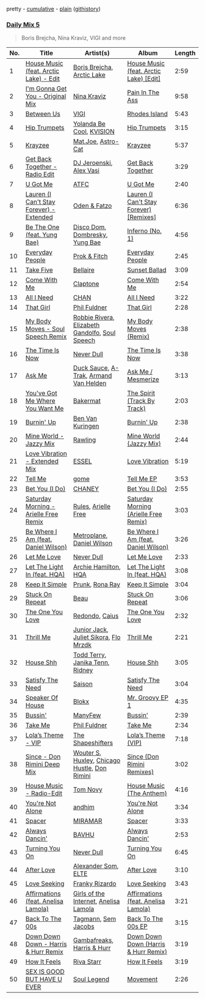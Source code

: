 pretty - [cumulative](/playlists/cumulative/Daily%20Mix%205.md) - [plain](/playlists/plain/37i9dQZF1E36TO0q54WsJv) ([githistory](https://github.githistory.xyz/vitokorn/spotify-playlist-archive/blob/master/playlists/plain/37i9dQZF1E36TO0q54WsJv))
### [Daily Mix 5](https://open.spotify.com/playlist/37i9dQZF1E36TO0q54WsJv)

> Boris Brejcha, Nina Kraviz, VIGI and more

| No. | Title | Artist(s) | Album | Length |
|---|---|---|---|---|
| 1 | [House Music (feat. Arctic Lake) - Edit](https://open.spotify.com/track/3aAgQEbQUFMhXqk9fz3fcK) | [Boris Brejcha](https://open.spotify.com/artist/6caPJFLv1wesmM7gwK1ACy), [Arctic Lake](https://open.spotify.com/artist/0IEPb9ily3E5IAYMSkwtQ6) | [House Music (feat. Arctic Lake) [Edit]](https://open.spotify.com/album/3nB4U7gdNErhJHY3v10NMr) | 2:59 |
| 2 | [I'm Gonna Get You - Original Mix](https://open.spotify.com/track/4RYmmMjtP3XsG3s4gWwHqE) | [Nina Kraviz](https://open.spotify.com/artist/1oZmFNkGAT93yD1xX4vTRE) | [Pain In The Ass](https://open.spotify.com/album/2l263dfPVQ4prf1z2cwqbz) | 9:58 |
| 3 | [Between Us](https://open.spotify.com/track/5gSlz58mNtZkVmCYwNFaPd) | [VIGI](https://open.spotify.com/artist/7hLLMguIT8ttH9UAl4A46o) | [Rhodes Island](https://open.spotify.com/album/6ShFGI0zCBtjpvtb3Bf0cc) | 5:43 |
| 4 | [Hip Trumpets](https://open.spotify.com/track/4kYT3hIu8BKMxFqfApbIou) | [Yolanda Be Cool](https://open.spotify.com/artist/4KkHjCe8ouh8C2P9LPoD4F), [KVISION](https://open.spotify.com/artist/2Ha11athGRqW6lDwDDgTpR) | [Hip Trumpets](https://open.spotify.com/album/4VUQYr2q75PTwBQqg4Lno4) | 3:15 |
| 5 | [Krayzee](https://open.spotify.com/track/3TvbT40I2mQUn6jliOM82r) | [Mat.Joe](https://open.spotify.com/artist/38jpuy3yt3QIxQ8Fn1HTeJ), [Astro-Cat](https://open.spotify.com/artist/7AqFHR0xmbUjgrIuQvj8zW) | [Krayzee](https://open.spotify.com/album/0mh0kqpTJViSsWPCaW8mgY) | 5:37 |
| 6 | [Get Back Together - Radio Edit](https://open.spotify.com/track/4NrfWbVAdhdjcFqnIXjrbT) | [DJ Jeroenski](https://open.spotify.com/artist/2D8r5CIny7Dzr01KMlu2l1), [Alex Vasi](https://open.spotify.com/artist/6wBTELZdmazRDCdyEJNZQM) | [Get Back Together](https://open.spotify.com/album/2BxVlyF1EFhPu4JCcWQbtd) | 3:29 |
| 7 | [U Got Me](https://open.spotify.com/track/4gg4uUTRXXRUMFs8qO3C2g) | [ATFC](https://open.spotify.com/artist/04L4Y7Hkc1fULKhFbTnSSs) | [U Got Me](https://open.spotify.com/album/2xPCtyu6XQ3DfVUvn0kbLZ) | 2:40 |
| 8 | [Lauren (I Can't Stay Forever) - Extended](https://open.spotify.com/track/6f8KI9STekHuMflumrAmKF) | [Oden & Fatzo](https://open.spotify.com/artist/2YEnrpAWWaNRFumgde1lLH) | [Lauren (I Can't Stay Forever) [Remixes]](https://open.spotify.com/album/5MeMz5AWqBMPfb5EvGi8dz) | 6:36 |
| 9 | [Be The One (feat. Yung Bae)](https://open.spotify.com/track/4mpyalWKRgGgghWqr0DGRr) | [Disco Dom](https://open.spotify.com/artist/3q8DkzC4UfA5lKG1YG4004), [Dombresky](https://open.spotify.com/artist/2GVtgxcx7jg5xVCZsIHSGN), [Yung Bae](https://open.spotify.com/artist/30FDJPN3RtwJZ20g5YGCRX) | [Inferno (No. 1)](https://open.spotify.com/album/3mNy09ndnknuV2bBxno7IG) | 4:56 |
| 10 | [Everyday People](https://open.spotify.com/track/68FsnsTl1yNJKX8RYgbcMy) | [Prok & Fitch](https://open.spotify.com/artist/62akbR2hpk0ArA98zOYNys) | [Everyday People](https://open.spotify.com/album/1LJpax4mCpovZiAJUZFChP) | 2:45 |
| 11 | [Take Five](https://open.spotify.com/track/5Zz2icKMb54VSHmvLoiB3C) | [Bellaire](https://open.spotify.com/artist/6yeeXqk3RxV7l5DxmlXMnw) | [Sunset Ballad](https://open.spotify.com/album/6Wk5CDla9XNKvAJHdAGqJP) | 3:09 |
| 12 | [Come With Me](https://open.spotify.com/track/1MGsikUV7Y0q4Yr1rju8xz) | [Claptone](https://open.spotify.com/artist/4mncDFjVLUa3s025Tct3Ry) | [Come With Me](https://open.spotify.com/album/0YYKgJkUYIzyr07rUSgaia) | 2:54 |
| 13 | [All I Need](https://open.spotify.com/track/5D3xykFsCiyGQixuq9GZXS) | [CHAN](https://open.spotify.com/artist/4i7DSbtW1kZ2iv0w8j6lUZ) | [All I Need](https://open.spotify.com/album/5rPadHLeP2VvKOq1RS6k70) | 3:22 |
| 14 | [That Girl](https://open.spotify.com/track/4WbSbQyu0PXzlKZ9mVDRX8) | [Phil Fuldner](https://open.spotify.com/artist/1DKPQBaKEzmQzWG1GwJoXT) | [That Girl](https://open.spotify.com/album/1T1a1SNBCNLpA8mEhr2CvP) | 2:28 |
| 15 | [My Body Moves - Soul Speech Remix](https://open.spotify.com/track/4ZJOATYd35dFCb8b9PasEM) | [Robbie Rivera](https://open.spotify.com/artist/4bYwbb6k4ujHD2NXRxSwRP), [Elizabeth Gandolfo](https://open.spotify.com/artist/4QbRdKF8U9rmUx2iVvaodw), [Soul Speech](https://open.spotify.com/artist/1EAcO01N3yXpUGqhCJjPiT) | [My Body Moves (Remix)](https://open.spotify.com/album/0wCg0JwQJJceffhtkXlxSl) | 2:38 |
| 16 | [The Time Is Now](https://open.spotify.com/track/6SGt8j4UPdPdUsrBoz6YlW) | [Never Dull](https://open.spotify.com/artist/2u3rmzZC0psTER2sDfUebm) | [The Time Is Now](https://open.spotify.com/album/5geDWlSOsDMpf6eTJFggE1) | 3:38 |
| 17 | [Ask Me](https://open.spotify.com/track/05QGJav2nGJ9qdQ3vG9A9t) | [Duck Sauce](https://open.spotify.com/artist/0q8J3Yj810t5cpAYEJ7gxt), [A-Trak](https://open.spotify.com/artist/3TaUSUXn41GixL7zbvrIDt), [Armand Van Helden](https://open.spotify.com/artist/3cQA9WH8liZfeja1DxcDYE) | [Ask Me / Mesmerize](https://open.spotify.com/album/01n0HtCtQh4ogK1d8hmrws) | 3:13 |
| 18 | [You've Got Me Where You Want Me](https://open.spotify.com/track/4umbPzevKTowcl5kS0YZhI) | [Bakermat](https://open.spotify.com/artist/3MyFDtqB80WZvbtCZRsekM) | [The Spirit (Track By Track)](https://open.spotify.com/album/35GSX8lgzGyOKU6gcpTdyF) | 2:03 |
| 19 | [Burnin' Up](https://open.spotify.com/track/1NYFMZMcvu8eEdVIZOJJKz) | [Ben Van Kuringen](https://open.spotify.com/artist/26l6VHwzbStlQFOsGqS0s2) | [Burnin' Up](https://open.spotify.com/album/4y3iXKpZJXlpbLRDV6MwlM) | 2:38 |
| 20 | [Mine World - Jazzy Mix](https://open.spotify.com/track/5XmyjJIWjhVaZ4IiN6a35F) | [Rawling](https://open.spotify.com/artist/3AlmtSQyTzQH1VxNF0H78J) | [Mine World (Jazzy Mix)](https://open.spotify.com/album/6Xx1tiKW0EVP61yEv5H9IL) | 2:44 |
| 21 | [Love Vibration - Extended Mix](https://open.spotify.com/track/0VNjLtZoI990xTe1D93tkQ) | [ESSEL](https://open.spotify.com/artist/2ucdZN7GyBGxIKHIzksnXc) | [Love Vibration](https://open.spotify.com/album/5xsbnw9g4cmcfKOe2UuJdL) | 5:19 |
| 22 | [Tell Me](https://open.spotify.com/track/1LiQJVCQ78nWOMRAGIlHgB) | [gome](https://open.spotify.com/artist/2kXp8r42AOwb6s5GzdiukU) | [Tell Me EP](https://open.spotify.com/album/0CcIISxMUzNAGCnCWOwSQI) | 3:53 |
| 23 | [Bet You (I Do)](https://open.spotify.com/track/30JP080xFbJwixF8W0f9xj) | [CHANEY](https://open.spotify.com/artist/2dUjApyXX9UqIsFGzoHyhX) | [Bet You (I Do)](https://open.spotify.com/album/7LQ7QoCerIYG2YYLcIbGLn) | 2:55 |
| 24 | [Saturday Morning - Arielle Free Remix](https://open.spotify.com/track/106EK5tbyObRjwbdPLfkoj) | [Rules](https://open.spotify.com/artist/3CYrfsHEf7AZRlKUvzTnpA), [Arielle Free](https://open.spotify.com/artist/3hHvAP73aCKQMbcn2SQZ9d) | [Saturday Morning (Arielle Free Remix)](https://open.spotify.com/album/2yjqqR82wX3JYUsamvV610) | 3:03 |
| 25 | [Be Where I Am (feat. Daniel Wilson)](https://open.spotify.com/track/5TpjOWJzpRz2AwcPEdrpLz) | [Metroplane](https://open.spotify.com/artist/4NV4qWnRhLrr41zy1IwFGm), [Daniel Wilson](https://open.spotify.com/artist/44eNlYXYkIGob3NU82tgLq) | [Be Where I Am (feat. Daniel Wilson)](https://open.spotify.com/album/2xTWcrxi6V3eb4MbfA3WJr) | 3:26 |
| 26 | [Let Me Love](https://open.spotify.com/track/5XK4K4q59ZhgSfptuEOcbA) | [Never Dull](https://open.spotify.com/artist/2u3rmzZC0psTER2sDfUebm) | [Let Me Love](https://open.spotify.com/album/7g04ggtr7nZST0O4OI8OTn) | 2:33 |
| 27 | [Let The Light In (feat. HQA)](https://open.spotify.com/track/02vJeLuMLKkFR9yt1eqhD3) | [Archie Hamilton](https://open.spotify.com/artist/0DfYCARYRJ4vlSWlief3jv), [HQA](https://open.spotify.com/artist/3odmSlXHTSCIZsSmB6XnCw) | [Let The Light In (feat. HQA)](https://open.spotify.com/album/6WRFqh720f9C08j2hqSOIC) | 3:08 |
| 28 | [Keep It Simple](https://open.spotify.com/track/4Fp3p14zeLSGF3MLAjSBUH) | [Prunk](https://open.spotify.com/artist/6FJfLfGO9X2AVNz0sFscrG), [Rona Ray](https://open.spotify.com/artist/3kirHdB9pQSMLSgLCgVp1P) | [Keep It Simple](https://open.spotify.com/album/3FETrBitCgpS9AgqEktISJ) | 3:04 |
| 29 | [Stuck On Repeat](https://open.spotify.com/track/0Ib2lnmQqbAzuHNkGtYtNC) | [Beau](https://open.spotify.com/artist/3vwy5NQXFV797LDXh2NxEG) | [Stuck On Repeat](https://open.spotify.com/album/0zDkq6Hpkyd1j3a4pcXomo) | 3:06 |
| 30 | [The One You Love](https://open.spotify.com/track/1AQTKG3TO4gECw6obrcDgN) | [Redondo](https://open.spotify.com/artist/3T0HSMgUpuH1hXbT1JPwQF), [Caius](https://open.spotify.com/artist/4IQxLwHL2e8JRPQ1kbMuwi) | [The One You Love](https://open.spotify.com/album/6lMmZiJxb7AQsw0IxeESWL) | 2:32 |
| 31 | [Thrill Me](https://open.spotify.com/track/1XemKxeOZ8bDY2SfFeowvl) | [Junior Jack](https://open.spotify.com/artist/583EYzsIVCz1HsEKZbuJ1k), [Juliet Sikora](https://open.spotify.com/artist/27dP6YOr1pGNXLpHRLjvYx), [Flo Mrzdk](https://open.spotify.com/artist/3STBY2CmVgOmCRPT5fL20F) | [Thrill Me](https://open.spotify.com/album/53ojjgwA2SnyGVIuWuzaYh) | 2:21 |
| 32 | [House Shh](https://open.spotify.com/track/1HJ89rHbOkbEJZymD5bZfy) | [Todd Terry](https://open.spotify.com/artist/3dE92yGWcrboP1kC5SWyqu), [Janika Tenn](https://open.spotify.com/artist/5JJ2mNTKFgulclDJxMIyOC), [Ridney](https://open.spotify.com/artist/5UmoeWk7RM3v9w1DUL4XUD) | [House Shh](https://open.spotify.com/album/61TfdyuXo2apdg9wZNYyip) | 3:05 |
| 33 | [Satisfy The Need](https://open.spotify.com/track/60cBXLpZx0MnmljXl6tWEs) | [Saison](https://open.spotify.com/artist/6AST5BAhARWnhaXlMnXGp7) | [Satisfy The Need](https://open.spotify.com/album/4UCqfQHqj6gj2lfUK6uWw0) | 3:04 |
| 34 | [Speaker Of House](https://open.spotify.com/track/3uLvWNy5nYCTtAq1wKZFOh) | [Blokx](https://open.spotify.com/artist/5U5PgDKfNNtrJfDx6FcIsY) | [Mr. Groovy EP 1](https://open.spotify.com/album/6K1jvPQrFjq8umPHzPRMln) | 4:35 |
| 35 | [Bussin'](https://open.spotify.com/track/7o7Bd4gXTMMEWjGshr0pkH) | [ManyFew](https://open.spotify.com/artist/7oZdp9UWjuC68LeJSYeKZL) | [Bussin'](https://open.spotify.com/album/7Ly4erXy2nfDMwRpey9z3h) | 2:39 |
| 36 | [Take Me](https://open.spotify.com/track/1By1ldFnEnvZI47HEeTHk5) | [Phil Fuldner](https://open.spotify.com/artist/1DKPQBaKEzmQzWG1GwJoXT) | [Take Me](https://open.spotify.com/album/4ZTsEtIrFPFXGo6eXt06Zk) | 2:34 |
| 37 | [Lola’s Theme - VIP](https://open.spotify.com/track/53o4CYK4YtTKmrnnWV6mFP) | [The Shapeshifters](https://open.spotify.com/artist/60FV7KyxIH9FH1uq7u8inP) | [Lola’s Theme (VIP)](https://open.spotify.com/album/0CpH0XG5uGunfnRpfiSyl0) | 7:18 |
| 38 | [Since - Don Rimini Deep Mix](https://open.spotify.com/track/55osGD02FGA8u1IAhkLt48) | [Wouter S](https://open.spotify.com/artist/2FBOvuH967tVxaLwNzJSz1), [Huxley](https://open.spotify.com/artist/6fJvW51nWhRImJyos6O7sT), [Chicago Hustle](https://open.spotify.com/artist/4bY0OXeVVpfjDpPcEINBHR), [Don Rimini](https://open.spotify.com/artist/2IA2rAfPyDDhqqcu6UaSOM) | [Since (Don Rimini Remixes)](https://open.spotify.com/album/5emeek19G51hLqwav3nLtB) | 3:02 |
| 39 | [House Music - Radio-Edit](https://open.spotify.com/track/3BaOvxpetcgkgs1KM6o4k6) | [Tom Novy](https://open.spotify.com/artist/1EVpn7mXyF07LuJqgUk6RX) | [House Music (The Anthem)](https://open.spotify.com/album/23X9hjUOBzrtzAhjp0EZie) | 4:16 |
| 40 | [You're Not Alone](https://open.spotify.com/track/0WTtGE4UaKUDpAE4aouoa8) | [andhim](https://open.spotify.com/artist/6XJeFzmI6vrWyHcdB7EImP) | [You're Not Alone](https://open.spotify.com/album/2lhXVnPLcvmPhexeNmV37m) | 3:34 |
| 41 | [Spacer](https://open.spotify.com/track/35WM8qbcmOZE29uctgPlAt) | [MIRAMAR](https://open.spotify.com/artist/1cdAAVlSzE9pXHJQHDv2AK) | [Spacer](https://open.spotify.com/album/53KA5G8HBTNB1cUHQwpRx2) | 3:33 |
| 42 | [Always Dancin'](https://open.spotify.com/track/6zrSkJkNcGjiZ7Kzeyjwz0) | [BAVHU](https://open.spotify.com/artist/16cM5HFziqNPx2h4esvrOd) | [Always Dancin'](https://open.spotify.com/album/5xAip5ulkGcPu1xQJqrfTy) | 2:53 |
| 43 | [Turning You On](https://open.spotify.com/track/6Uwee6Ej0Oplqm6vXAdNuc) | [Never Dull](https://open.spotify.com/artist/2u3rmzZC0psTER2sDfUebm) | [Turning You On](https://open.spotify.com/album/1TaRVGr8jOfDQIbAzhHP5S) | 6:45 |
| 44 | [After Love](https://open.spotify.com/track/33l6Z86iwW5dRN72mHduBD) | [Alexander Som](https://open.spotify.com/artist/22tboof8TJ0m7PjeuRzQeW), [ELTE](https://open.spotify.com/artist/0lJnzsWsM8QkTBEk3JYtSv) | [After Love](https://open.spotify.com/album/67DyKKtp9OgHghjMwJAizX) | 3:10 |
| 45 | [Love Seeking](https://open.spotify.com/track/0taOpWhjPof90UrY0V3HUp) | [Franky Rizardo](https://open.spotify.com/artist/2UgphhGSlC9QWgaZWUOCkl) | [Love Seeking](https://open.spotify.com/album/0orT76ivSo0n3M5SW5Tm9y) | 3:43 |
| 46 | [Affirmations (feat. Anelisa Lamola)](https://open.spotify.com/track/38SHfJCoV4jdpeqX5lcn6H) | [Girls of the Internet](https://open.spotify.com/artist/5tGmvKTFVL9bGZTxtvopHE), [Anelisa Lamola](https://open.spotify.com/artist/4JQspweC9s9YK2H81Nylvi) | [Affirmations (feat. Anelisa Lamola)](https://open.spotify.com/album/60OriTct3aVri7Q1btWjRo) | 3:21 |
| 47 | [Back To The 00s](https://open.spotify.com/track/5v0YaYtm8CCdyhBuv3tOBi) | [Tagmann](https://open.spotify.com/artist/12mvXbSB0GrbiXeqbh2Is7), [Sem Jacobs](https://open.spotify.com/artist/4IDxbXfz5yMK7OGD4sdRjt) | [Back To The 00s EP](https://open.spotify.com/album/7AsNZZrJHooqb8GgjnPQ7a) | 3:15 |
| 48 | [Down Down Down - Harris & Hurr Remix](https://open.spotify.com/track/5kPeIgNw551ArvTOFAJCK1) | [Gambafreaks](https://open.spotify.com/artist/2xVwNRBNv1b3eACeNFTecj), [Harris & Hurr](https://open.spotify.com/artist/2aNn60ycgLbQIyhyxMQrNb) | [Down Down Down (Harris & Hurr Remix)](https://open.spotify.com/album/0UQOdq4KfzVZGR3a5FzKjd) | 3:19 |
| 49 | [How It Feels](https://open.spotify.com/track/4KZPt9W4RTAIGiEUbiFJTV) | [Riva Starr](https://open.spotify.com/artist/1TRFAJu3Cw64APToZaGk9D) | [How It Feels](https://open.spotify.com/album/0RUZEsQQWmWhsuKKo6sk8J) | 3:19 |
| 50 | [SEX IS GOOD BUT HAVE U EVER](https://open.spotify.com/track/3Q90SwsnNZDTTG0gqZxTaU) | [Soul Legend](https://open.spotify.com/artist/55KBAeJzZBcJ5AhPW5OOpy) | [Movement](https://open.spotify.com/album/612PCusXpFlpdlg3sLupIA) | 2:26 |